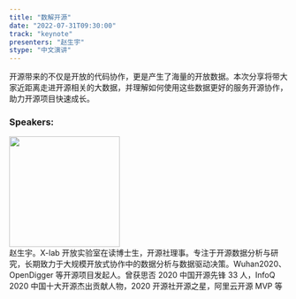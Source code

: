 ```yaml
---
title: "数解开源"
date: "2022-07-31T09:30:00" 
track: "keynote"
presenters: "赵生宇"
stype: "中文演讲"
---
```

开源带来的不仅是开放的代码协作，更是产生了海量的开放数据。本次分享将带大家近距离走进开源相关的大数据，并理解如何使用这些数据更好的服务开源协作，助力开源项目快速成长。

### Speakers: 
<img src="images/speaker/2020.png" width="200" />
<br>
赵生宇。X-lab 开放实验室在读博士生，开源社理事。专注于开源数据分析与研究，长期致力于大规模开放式协作中的数据分析与数据驱动决策。Wuhan2020、OpenDigger 等开源项目发起人。曾获思否 2020 中国开源先锋 33 人，InfoQ 2020 中国十大开源杰出贡献人物，2020 开源社开源之星，阿里云开源 MVP 等

 